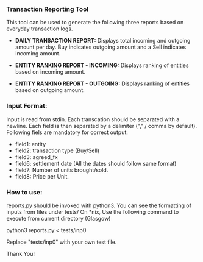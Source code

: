 ### Transaction Reporting Tool

This tool can be used to generate the following three reports based on everyday transaction logs.

* **DAILY TRANSACTION REPORT:** Displays total incoming and outgoing amount per day. Buy indicates outgoing amount and a Sell indicates incoming amount.

* **ENTITY RANKING REPORT - INCOMING:** Displays ranking of entities based on incoming amount. 

* **ENTITY RANKING REPORT - OUTGOING:** Displays ranking of entities based on outgoing amount. 

### Input Format:
Input is read from stdin. Each transcation should be separated with a newline. Each field is then separated by a delimiter ("," / comma by default).
Following fiels are mandatory for correct output:
* field1: entity
* field2: transaction type (Buy/Sell)
* field3: agreed_fx
* field6: settlement date (All the dates should follow same format)
* field7: Number of units brought/sold.
* field8: Price per Unit.

### How to use:
reports.py should be invoked with python3. You can see the formatting of inputs from files under tests/
On *nix, Use the following command to execute from current directory (Glasgow)

python3 reports.py < tests/inp0

Replace "tests/inp0" with your own test file.

Thank You!